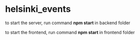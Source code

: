 # helsinki_events
to start the server, run command <strong> npm start </strong> in backend folder

to start the frontend, run command <strong> npm start </strong> in frontend folder
